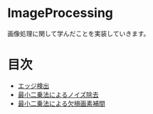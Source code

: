 # ImageProcessing

画像処理に関して学んだことを実装していきます。

# 目次
- [エッジ検出](Documentation/EdgeFilter.md)
- [最小二乗法によるノイズ除去](Documentation/LSM_Denoising.md)
- [最小二乗法による欠損画素補間](Documentation/LSM_MissingPixelInterpolation.md)
<!-- 予定
- [ADMMによるノイズ除去](ADMM_Denoising.md)
- [ADMMによる欠損画素補間](ADMM_MissingPixelInterpolation.md)
-->